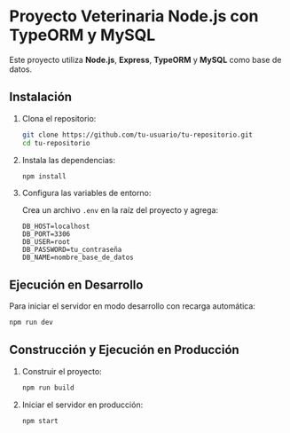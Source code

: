 # Proyecto Veterinaria Node.js con TypeORM y MySQL

Este proyecto utiliza **Node.js**, **Express**, **TypeORM** y **MySQL** como base de datos.

## Instalación

1. Clona el repositorio:

   ```bash
   git clone https://github.com/tu-usuario/tu-repositorio.git
   cd tu-repositorio
   ```

2. Instala las dependencias:

   ```bash
   npm install
   ```

3. Configura las variables de entorno:

   Crea un archivo `.env` en la raíz del proyecto y agrega:

   ```env
   DB_HOST=localhost
   DB_PORT=3306
   DB_USER=root
   DB_PASSWORD=tu_contraseña
   DB_NAME=nombre_base_de_datos
   ```

## Ejecución en Desarrollo

Para iniciar el servidor en modo desarrollo con recarga automática:

```bash
npm run dev
```

## Construcción y Ejecución en Producción

1. Construir el proyecto:

   ```bash
   npm run build
   ```

2. Iniciar el servidor en producción:

   ```bash
   npm start
   ```


